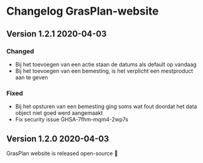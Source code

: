# Changelog GrasPlan-website

## Version 1.2.1 2020-04-03
### Changed
* Bij het toevoegen van een actie staan de datums als default op vandaag
* Bij het toevoegen van een bemesting, is het verplicht een mestproduct aan te geven

### Fixed
* Bij het opsturen van een bemesting ging soms wat fout doordat het data object niet goed werd aangemaakt
* Fix security issue GHSA-7fhm-mqm4-2wp7s

## Version 1.2.0 2020-04-03
GrasPlan website is released open-source :tada: